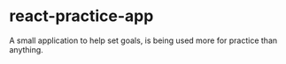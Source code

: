 # react-practice-app
A small application to help set goals, is being used more for practice than anything.
